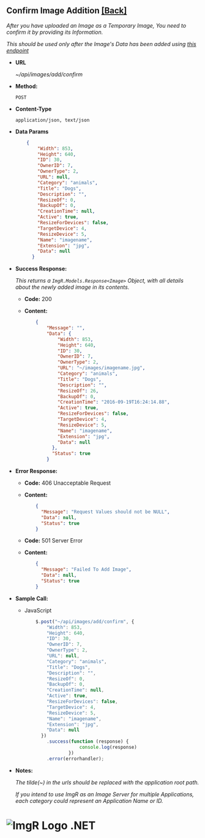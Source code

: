 ﻿**Confirm Image Addition** [[Back]](Api-Docs.md)
----

_After you have uploaded an Image as a Temporary Image, You need to confirm it by providing its Information._

_This should be used only after the Image's Data has been added using [this endpoint](add-new-image.md)_

* **URL**

  _~/api/images/add/confirm_

* **Method:**

    `POST`
  
* **Content-Type**

   `application/json, text/json`
  
* **Data Params**

    ```json
        {
            "Width": 853,
            "Height": 640,
            "ID": 30,
            "OwnerID": 7,
            "OwnerType": 2,
            "URL": null,
            "Category": "animals",
            "Title": "Dogs",
            "Description": "",
            "ResizeOf": 0,
            "BackupOf": 0,
            "CreationTime": null,
            "Active": true,
            "ResizeForDevices": false,
            "TargetDevice": 4,
            "ResizeDevice": 5,
            "Name": "imagename",
            "Extension": "jpg",
            "Data": null
          }
    ```

* **Success Response:**
  
  _This returns a `ImgR.Models.Response<Image>` Object, with all details about the newly added image in its contents._

  * **Code:** 200 <br />
  * **Content:**

    ```json
        {
            "Message": "",
            "Data": {
                "Width": 853,
                "Height": 640,
                "ID": 30,
                "OwnerID": 7,
                "OwnerType": 2,
                "URL": "~/images/imagename.jpg",
                "Category": "animals",
                "Title": "Dogs",
                "Description": "",
                "ResizeOf": 26,
                "BackupOf": 0,
                "CreationTime": "2016-09-19T16:24:14.88",
                "Active": true,
                "ResizeForDevices": false,
                "TargetDevice": 4,
                "ResizeDevice": 5,
                "Name": "imagename",
                "Extension": "jpg",
                "Data": null
              },
              "Status": true
            }
    ```
 
* **Error Response:**

  * **Code:** 406 Unacceptable Request
  * **Content:** 

    ```json
        {
          "Message": "Request Values should not be NULL",
          "Data": null,
          "Status": true
        }
    ```

  * **Code:** 501 Server Error
  * **Content:** 

    ```json
        {
          "Message": "Failed To Add Image",
          "Data": null,
          "Status": true
        }
    ```

* **Sample Call:**

  - JavaScript

    ```js
        $.post("~/api/images/add/confirm", {
            "Width": 853,
            "Height": 640,
            "ID": 30,
            "OwnerID": 7,
            "OwnerType": 2,
            "URL": null,
            "Category": "animals",
            "Title": "Dogs",
            "Description": "",
            "ResizeOf": 0,
            "BackupOf": 0,
            "CreationTime": null,
            "Active": true,
            "ResizeForDevices": false,
            "TargetDevice": 4,
            "ResizeDevice": 5,
            "Name": "imagename",
            "Extension": "jpg",
            "Data": null
          })
            .success(function (response) {
                        console.log(response)
                    })
            .error(errorhandler);
    ```

* **Notes:**

  _The tilde(~) in the urls should be replaced with the application root path._ 

  _If you intend to use ImgR as an Image Server for multiple Applications, each category could represent an Application Name or ID._ 


# ![ImgR Logo](https://github.com/mykeels/ImgR/blob/master/ImgR/Content/logo.png?raw=true) .NET